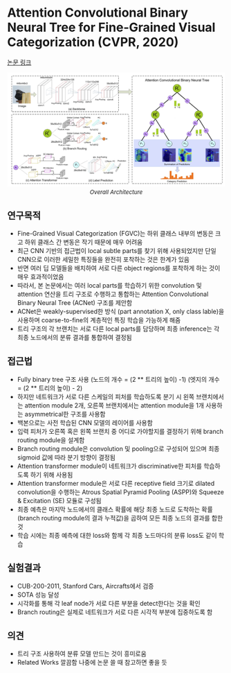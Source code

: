 # Attention Convolutional Binary Neural Tree for Fine-Grained Visual Categorization (CVPR, 2020)

[논문 링크](https://openaccess.thecvf.com/content_CVPR_2020/html/Ji_Attention_Convolutional_Binary_Neural_Tree_for_Fine-Grained_Visual_Categorization_CVPR_2020_paper.html)

<p align="center">
    <img width="600" alt='fig1' src="./img/04_05_01.png?raw=true"></br>
    <em><font size=2>Overall Architecture</font></em>
</p>

## 연구목적
- Fine-Grained Visual Categorization (FGVC)는 하위 클래스 내부의 변동은 크고 하위 클래스 간 변동은 작기 때문에 매우 어려움
- 최근 CNN 기반의 접근법이 local subtle parts를 찾기 위해 사용되었지만 단일 CNN으로 이러한 세밀한 특징들을 완전히 포착하는 것은 한계가 있음
- 반면 여러 딥 모델들을 배치하여 서로 다른 object regions를 포착하게 하는 것이 매우 효과적이었음
- 따라서, 본 논문에서는 여러 local parts를 학습하기 위한 convolution 및 attention 연산을 트리 구조로 수행하고 통합하는 Attention Convolutional Binary Neural Tree (ACNet) 구조를 제안함
- ACNet은 weakly-supervised한 방식 (part annotation X, only class lable)을 사용하며 coarse-to-fine의 계층적인 특징 학습을 가능하게 해줌
- 트리 구조의 각 브랜치는 서로 다른 local parts를 담당하며 최종 inference는 각 최종 노드에서의 분류 결과를 통합하여 결정됨

## 접근법
- Fully binary tree 구조 사용 (노드의 개수 = (2 ** 트리의 높이) -1) (엣지의 개수 = (2 ** 트리의 높이) - 2)
- 하지만 네트워크가 서로 다른 스케일의 피처를 학습하도록 분기 시 왼쪽 브랜치에서는 attention module 2개, 오른쪽 브랜치에서는 attention module을 1개 사용하는 asymmetrical한 구조를 사용함
- 백본으로는 사전 학습된 CNN 모델의 레이어를 사용함
- 입력 피처가 오른쪽 혹은 왼쪽 브랜치 중 어디로 가야할지를 결정하기 위해 branch routing module을 설계함
- Branch routing module은 convolution 및 pooling으로 구성되어 있으며 최종 sigmoid 값에 따라 분기 방향이 결정됨
- Attention transformer module이 네트워크가 discriminative한 피처를 학습하도록 하기 위해 사용됨
- Attention transformer module은 서로 다른 receptive field 크기로 dilated convolution을 수행하는 Atrous Spatial Pyramid Pooling (ASPP)와 Squeeze & Excitation (SE) 모듈로 구성됨
- 최종 예측은 마지막 노드에서의 클래스 확률에 해당 최종 노드로 도착하는 확률 (branch routing module의 결과 누적값)을 곱하여 모든 최종 노드의 결과를 합한 것
- 학습 시에는 최종 예측에 대한 loss와 함께 각 최종 노드마다의 분류 loss도 같이 학습

## 실험결과
- CUB-200-2011, Stanford Cars, Aircrafts에서 검증
- SOTA 성능 달성
- 시각화를 통해 각 leaf node가 서로 다른 부분을 detect한다는 것을 확인
- Branch routing은 실제로 네트워크가 서로 다른 시각적 부분에 집중하도록 함

## 의견
- 트리 구조 사용하여 분류 모델 만드는 것이 흥미로움
- Related Works 깔끔함 나중에 논문 쓸 때 참고하면 좋을 듯
